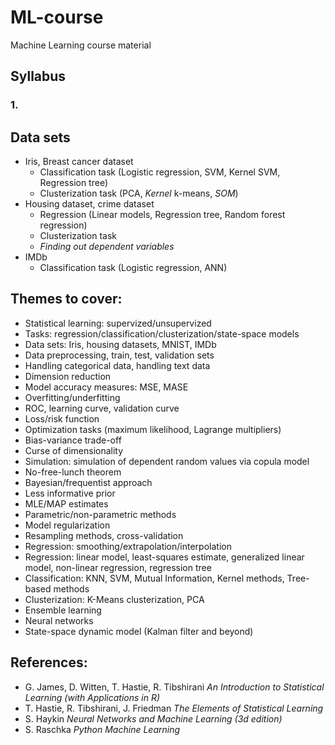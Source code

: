 # ML-course
Machine Learning course material

## Syllabus
### 1. 

## Data sets
- Iris, Breast cancer dataset
  - Classification task (Logistic regression, SVM, Kernel SVM, Regression tree)
  - Clusterization task (PCA, *Kernel* k-means, *SOM*)
- Housing dataset, crime dataset 
  - Regression (Linear models, Regression tree, Random forest regression)
  - Clusterization task
  - *Finding out dependent variables*
- IMDb
  - Classification task (Logistic regression, ANN)

## Themes to cover:
- Statistical learning: supervized/unsupervized
- Tasks: regression/classification/clusterization/state-space models
- Data sets: Iris, housing datasets, MNIST, IMDb
- Data preprocessing, train, test, validation sets
- Handling categorical data, handling text data
- Dimension reduction
- Model accuracy measures: MSE, MASE
- Overfitting/underfitting
- ROC, learning curve, validation curve
- Loss/risk function
- Optimization tasks (maximum likelihood, Lagrange multipliers)
- Bias-variance trade-off
- Curse of dimensionality
- Simulation: simulation of dependent random values via copula model
- No-free-lunch theorem
- Bayesian/frequentist approach
- Less informative prior
- MLE/MAP estimates
- Parametric/non-parametric methods
- Model regularization
- Resampling methods, cross-validation
- Regression: smoothing/extrapolation/interpolation
- Regression: linear model, least-squares estimate, generalized linear model, non-linear regression, regression tree
- Classification: KNN, SVM, Mutual Information, Kernel methods, Tree-based methods
- Clusterization: K-Means clusterization, PCA
- Ensemble learning
- Neural networks
- State-space dynamic model (Kalman filter and beyond)

## References:
- G. James, D. Witten, T. Hastie, R. Tibshirani *An Introduction to Statistical Learning (with Applications in R)*
- T. Hastie, R. Tibshirani, J. Friedman *The Elements of Statistical Learning*
- S. Haykin *Neural Networks and Machine Learning (3d edition)*
- S. Raschka *Python Machine Learning*
